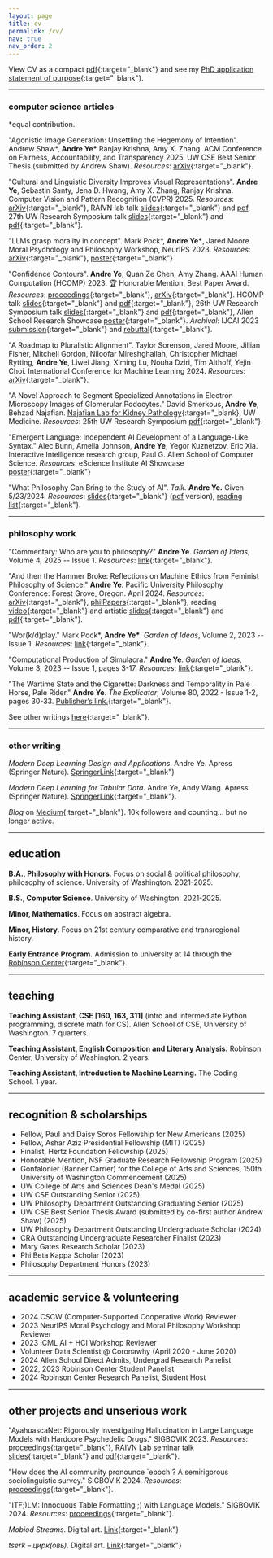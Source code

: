 ```yaml
---
layout: page
title: cv
permalink: /cv/
nav: true
nav_order: 2
---
```


View CV as a compact [pdf](/assets/pdf/Ye-Resume-Updated.pdf){:target="_blank"} and see my [PhD application statement of purpose](/assets/pdf/phd-sop.pdf){:target="_blank"}.

---

### computer science articles

*equal contribution.

"Agonistic Image Generation: Unsettling the Hegemony of Intention".
Andrew Shaw\*, **Andre Ye\*** Ranjay Krishna, Amy X. Zhang.
ACM Conference on Fairness, Accountability, and Transparency 2025.
UW CSE Best Senior Thesis (submitted by Andrew Shaw).
*Resources*:
[arXiv](https://arxiv.org/abs/2502.15242){:target="_blank"}.

"Cultural and Linguistic Diversity Improves Visual Representations". 
**Andre Ye**, Sebastin Santy, Jena D. Hwang, Amy X. Zhang, Ranjay Krishna.
Computer Vision and Pattern Recognition (CVPR) 2025.
*Resources*:
[arXiv](https://arxiv.org/abs/2310.14356){:target="_blank"},
RAIVN lab talk [slides](https://docs.google.com/presentation/d/10c61-Nep6oZuO1l7jStpekaF1E4vfnpVpXPx-bxpPTg/edit?usp=sharing){:target="_blank"} and [pdf](/assets/pdf/RAIVN-presentation-11_28.pdf),
27th UW Research Symposium talk [slides](https://docs.google.com/presentation/d/15-6LxTeyhR1u4dJRnWlc0xLfYlBts5MbvXkjqCeX1iQ/edit?usp=sharing){:target="_blank"} and [pdf](/assets/pdf/URS%20-%20Cultural%20Relativity.pdf){:target="_blank"}.

"LLMs grasp morality in concept". 
Mark Pock*, **Andre Ye\***, Jared Moore.
Moral Psychology and Philosophy Workshop, NeurIPS 2023.
*Resources*:
[arXiv](https://arxiv.org/abs/2311.02294){:target="_blank"},
[poster](/assets/pdf/neurips-model-meaning-final.pdf){:target="_blank"}

"Confidence Contours".
**Andre Ye**, Quan Ze Chen, Amy Zhang.
AAAI Human Computation (HCOMP) 2023.
🏆 Honorable Mention, Best Paper Award.
*Resources*:
[proceedings](https://ojs.aaai.org/index.php/HCOMP/article/view/27559){:target="_blank"},
[arXiv](https://arxiv.org/abs/2308.07528){:target="_blank"}.
HCOMP talk [slides](https://docs.google.com/presentation/d/1e6VEJRU2SGr-0wFi85ZeyMlNQYvyw8ct5mxSrlU9hZQ/edit?usp=sharing){:target="_blank"} and [pdf](/assets/pdf/HCOMP-Presentation.pdf){:target="_blank"},
26th UW Research Symposium talk [slides](https://docs.google.com/presentation/d/17qrow18og678_tatb9ZtHjlaAQlSHnHcFnQ_k4DXO9c/edit?usp=sharing){:target="_blank"} and [pdf](/assets/pdf/urp_confidence_contours.pdf){:target="_blank"},
Allen School Research Showcase [poster](/assets/pdf/confidence_contours_research_showcase.pdf){:target="_blank"}.
*Archival*:
IJCAI 2023 [submission](/assets/pdf/ijcai_confidence_contours_submission.pdf){:target="_blank"} and [rebuttal](/assets/pdf/ijcai_confidence_contours_rebuttal.pdf){:target="_blank"}.

"A Roadmap to Pluralistic Alignment".
Taylor Sorenson, Jared Moore, Jillian Fisher, Mitchell Gordon, Niloofar Mireshghallah, Christopher Michael Rytting, **Andre Ye**, Liwei Jiang, Ximing Lu, Nouha Dziri, Tim Althoff, Yejin Choi.
International Conference for Machine Learning 2024.
*Resources*:
[arXiv](https://arxiv.org/abs/2402.05070){:target="_blank"}.

"A Novel Approach to Segment Specialized Annotations in Electron Microscopy Images of Glomerular Podocytes."
David Smerkous, **Andre Ye**, Behzad Najafian.
[Najafian Lab for Kidney Pathology](https://dlmp.uw.edu/research-labs/najafian){:target="_blank}, UW Medicine.
*Resources*:
25th UW Research Symposium [pdf](/assets/pdf/podocyte_seg.pdf){:target="_blank"}.

"Emergent Language: Independent AI Development of a Language-Like Syntax."
Alec Bunn, Amelia Johnson, **Andre Ye**, Yegor Kuznetzov, Eric Xia.
Interactive Intelligence research group, Paul G. Allen School of Computer Science.
*Resources*:
eScience Institute AI Showcase [poster](/assets/pdf/emergent_language.pdf){:target="_blank"}

"What Philosophy Can Bring to the Study of AI". *Talk.* **Andre Ye.** Given 5/23/2024.
*Resources*:
[slides](https://docs.google.com/presentation/d/1WIepD1SvyePmvww6u2t2AkHGSH_dGH9ErZNrxn6fA1Q/edit#slide=id.p){:target="_blank"} ([pdf](/assets/pdf/Ranjay%20Group%20-%20Philosophy%20x%20AI.pdf) version), [reading list](https://docs.google.com/document/d/1YUB32IRPXfx4Z5jvbeVPOrM1ov6WwcM0hAZUyt0hXy0/edit){:target="_blank"}.

---

### philosophy work


"Commentary: Who are you to philosophy?"
**Andre Ye**.
*Garden of Ideas*, Volume 4, 2025 -- Issue 1.
*Resources*: [link](https://static1.squarespace.com/static/615a290d98f69f13289b90c2/t/680c26d45069c938e13ce227/1745626919556/Volume+4+Issue+1+Online+Version+%286%29.pdf){:target="_blank"}.

"And then the Hammer Broke: Reflections on Machine Ethics from Feminist Philosophy of Science."
**Andre Ye**.
Pacific University Philosophy Conference: Forest Grove, Oregon. April 2024.
*Resources*:
[arXiv](https://arxiv.org/abs/2403.05805){:target="_blank"},
[philPapers](https://philpapers.org/rec/YEATTV){:target="_blank"},
reading [video](https://youtu.be/Rob_OLoSZ64){:target="_blank"} and artistic [slides](https://docs.google.com/presentation/d/1PrUgoPwqw0bPweM-l57m1kGAEQz5JsZGPCykjq1N5cI/edit?usp=sharing){:target="_blank"} and [pdf](/assets/pdf/PacU%20Phil%20Conference%20Presentation.pdf){:target="_blank"}.

"Wor(k/d)play."
Mark Pock*, **Andre Ye\***.
*Garden of Ideas*, Volume 2, 2023 -- Issue 1.
*Resources*:
[link](/writing/files/workdplay.pdf){:target="_blank"}.

"Computational Production of Simulacra."
**Andre Ye**.
*Garden of Ideas*, Volume 3, 2023 -- Issue 1, pages 3-17.
*Resources*:
[link](/assets/pdf/garden-of-ideas-1-17.pdf){:target="_blank"}.

"The Wartime State and the Cigarette: Darkness and Temporality in Pale Horse, Pale Rider."
**Andre Ye**.
*The Explicator*, Volume 80, 2022 - Issue 1-2, pages 30-33.
[Publisher’s link.](https://www.tandfonline.com/doi/full/10.1080/00144940.2022.2063706){:target="_blank"}.

See other writings [here](https://andre-ye.github.io/writing/philosophy){:target="_blank"}.

---

### other writing

*Modern Deep Learning Design and Applications*.
Andre Ye.
Apress (Springer Nature).
[SpringerLink](https://link.springer.com/book/10.1007/978-1-4842-7413-2){:target="_blank"}

*Modern Deep Learning for Tabular Data.*
Andre Ye, Andy Wang.
Apress (Springer Nature).
[SpringerLink](https://link.springer.com/book/10.1007/978-1-4842-8692-0){:target="_blank"}.

*Blog* on [Medium](https://andre-ye.medium.com/){:target="_blank"}.
10k followers and counting... but no longer active.

---

## education

**B.A., Philosophy with Honors**.
Focus on social & political philosophy, philosophy of science.
University of Washington. 2021-2025.

**B.S., Computer Science**.
University of Washington. 2021-2025.

**Minor, Mathematics**.
Focus on abstract algebra.

**Minor, History**.
Focus on 21st century comparative and transregional history.

**Early Entrance Program.**
Admission to university at 14 through the [Robinson Center](https://robinsoncenter.uw.edu/){:target="_blank"}.

---

## teaching



**Teaching Assistant, CSE [160, 163, 311]** (intro and intermediate Python programming, discrete math for CS).
Allen School of CSE, University of Washington.
7 quarters.

**Teaching Assistant, English Composition and Literary Analysis.**
Robinson Center, University of Washington.
2 years.

**Teaching Assistant, Introduction to Machine Learning.**
The Coding School.
1 year.

---

## recognition & scholarships
- Fellow, Paul and Daisy Soros Fellowship for New Americans (2025)
- Fellow, Ashar Aziz Presidential Fellowship (MIT) (2025)
- Finalist, Hertz Foundation Fellowship (2025)
- Honorable Mention, NSF Graduate Research Fellowship Program (2025)
- Gonfalonier (Banner Carrier) for the College of Arts and Sciences, 150th University of Washington Commencement (2025)
- UW College of Arts and Sciences Dean's Medal (2025)
- UW CSE Outstanding Senior (2025)
- UW Philosophy Department Outstanding Graduating Senior (2025)
- UW CSE Best Senior Thesis Award (submitted by co-first author Andrew Shaw) (2025)
- UW Philosophy Department Outstanding Undergraduate Scholar (2024)
- CRA Outstanding Undergraduate Researcher Finalist (2023)
- Mary Gates Research Scholar (2023)
- Phi Beta Kappa Scholar (2023)
- Philosophy Department Honors (2023)
<!-- - HCOMP/CI Student Scholarship (2023)
- Departmental and University Research Travel Scholarships (2023, 2024)
- Kaggle Master rank -->

---

## academic service & volunteering

- 2024 CSCW (Computer-Supported Cooperative Work) Reviewer
- 2023 NeurIPS Moral Psychology and Moral Philosophy Workshop Reviewer
- 2023 ICML AI + HCI Workshop Reviewer
- Volunteer Data Scientist @ Coronawhy (April 2020 - June 2020)
- 2024 Allen School Direct Admits, Undergrad Research Panelist
- 2022, 2023 Robinson Center Student Panelist
- 2024 Robinson Center Research Panelist, Student Host

---

## other projects and unserious work

"AyahuascaNet: Rigorously Investigating Hallucination in Large Language Models with Hardcore Psychedelic Drugs." SIGBOVIK 2023.
*Resources*:
[proceedings](/assets/pdf/SIGBOVIK_2023.pdf){:target="_blank"},
RAIVN Lab seminar talk [slides](https://docs.google.com/presentation/d/1kiU1Vlu2yo3pYGjeEF4cMzE8EKvMi3MvQb9WUDq1oio/edit?usp=sharing){:target="_blank"} and [pdf](/assets/pdf/AyahuascaNet.pdf){:target="_blank"}.

"How does the AI community pronounce `epoch'? A semirigorous sociolinguistic survey." 
SIGBOVIK 2024.
*Resources*:
[proceedings](/assets/pdf/Epoch_SIGBOVIK_2024.pdf){:target="_blank"}.

"ITF;)LM: Innocuous Table Formatting ;) with Language Models." SIGBOVIK 2024. 
*Resources*:
[proceedings](/assets/pdf/Table_SIGBOVIK_2024.pdf){:target="_blank"}.

*Mobiod Streams*. Digital art.
[Link](https://andre-ye.github.io/mobiod-streams/){:target="_blank"}

*tserk – цирк(овь)*. Digital art.
[Link](https://andre-ye.github.io/tserk/){:target="_blank"}





<!-- ## misc
- Languages: English (native), Mandarin Chinese (conversational), Russian (basic), French (learning) -->
<!-- - Typing speed over 150 wpm -->


<!-- ---
layout: cv
permalink: /cv/
title: cv
nav: true
nav_order: 2
cv_pdf: Ye_Resume_Officially.pdf
--- -->